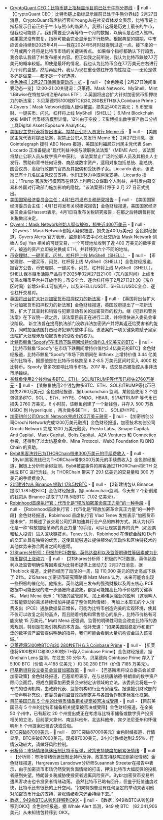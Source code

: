 - [CryptoQuant CEO：比特币链上指标显示目前已处于牛熊分界线]() - 📰 null - 【CryptoQuant CEO：比特币链上指标显示目前已处于牛熊分界线】2月27日消息，CryptoQuant首席执行官KiYoungJu在社交媒体发文表示，比特币链上指标显示目前正处于牛市与熊市的临界点。我预计这将是历史上最长的牛市，但我也可能错了。我们需要至少再等待一个月的数据，以确认是否进入熊市。如果需求没有恢复，指标可能会完全显示出下行趋势。根据典型的周期，牛市应该会持续到2025年4月——我在2024年5月时就提到过这一点。接下来的一个月或两个月将是比特币市场的关键转折点。 
如果每个指标都确认下行趋势，我会承认我错了并发布相关内容。但正如我之前所说，我认为比特币跌破7.7万美元的概率较低。即使是最坏的情况，我也认为比特币会在7.7万美元左右进行几个月的盘整，然后再回升。我认为现在重仓做杠杆方向性投注——无论是做多还是做空——都不是一个好选择。
- [金色晚报 | 2月27日晚间重要动态一览]() - 📰 null - 【金色晚报 | 2月27日晚间重要动态一览】12:00-21:00关键词：贝莱德、Mask Network、MyShell、Mint 
1.Bitwise在特拉华州注册Aptos ETF； 
2.英国将出台扩大针对加密货币扣押权力的新法案； 
3.贝莱德将5100枚BTC和30,280枚ETH存入Coinbase Prime； 
4.Cyvers：Mask Network创始人疑似被盗，损失近400万美元； 
5.币安理财、一键买币、闪兑、杠杆将上线 MyShell（SHELL）； 
6.Mint Blockchain 发布 MINT 代币经济模型详情，12％由于空投； 
7.彭博推出数字资产敞口分析工具Digital Asset Exposure Analytics。
- [美国民主党代表将提出法案，拟禁止公职人员发行 Meme 币]() - 📰 null - 【美国民主党代表将提出法案，拟禁止公职人员发行 Meme 币】2月27日消息，据 Cointelegraph 援引 ABC News 报道，美国加利福尼亚州民主党代表 Sam Liccardo 正准备提出"现代利益冲突与渎职执法法案"（MEME Act），该法案将禁止公职人员从数字资产中获利。 
该法案禁止广泛的公职人员及其相关人士发行、赞助和背书任何证券、商品或数字资产，适用对象包括总统、副总统、国会议员、高级行政部门官员及其配偶和受抚养子女。Liccardo 表示，该法案已有十几名民主党议员支持，他们正努力争取两党支持。 
Liccardo 指出："Trump 家族发行模因币在经济上利用公众谋取个人利益，并引发内幕交易和外国对行政部门施加影响的隐忧。"该法案预计将于 2 月 27 日正式提出。
- [美国国家经济委员会主任：4月1日将发布关税研究报告]() - 📰 null - 【美国国家经济委员会主任：4月1日将发布关税研究报告】金色财经报道，美国国家经济委员会主任Hassett表示，4月1日将发布关税研究报告，在那之后特朗普将就关税做出决定。
- [Cyvers：Mask Network创始人疑似被盗，损失近400万美元](https://x.com/CyversAlerts/status/1895089374582218823) - 📰 null - 【Cyvers：Mask Network创始人疑似被盗，损失近400万美元】金色财经报道，Cyvers Alerts 官方表示，监测到与去中心化社交协议 Mask Network 创始人 Suji Yan 相关的可疑交易，一个可疑地址收到了近 400 万美元的数字资产，被盗的资产立即被兑换成 ETH，并转移到六个不同的地址。
- [币安理财、一键买币、闪兑、杠杆将上线 MyShell（SHELL）]() - 📰 null - 【币安理财、一键买币、闪兑、杠杆将上线 MyShell（SHELL）】金色财经报道，据官方公告，币安理财、一键买币、闪兑、杠杆将上线 MyShell（SHELL）。 
SHELL保本赚币活期产品将于2025年02月27日21:00（东八区时间）上线币安保本赚币平台并开放申购；币安全仓、逐仓杠杆将于2月27日21:30（东八区时间）新增SHELL可借资产，以及SHELL/USDT、SHELL/USDC全仓、逐仓杠杆交易对。
- [英国将出台扩大针对加密货币扣押权力的新法案](https://decrypt.co/308019/uk-introduces-new-crime-bill-expanding-powers-for-crypto-seizures) - 📰 null - 【英国将出台扩大针对加密货币扣押权力的新法案】金色财经报道，英国政府提出了一项新法案，扩大了其查封和销毁与犯罪活动有关的加密货币的权力。继《犯罪和警务法案》在下议院一读之后，该法案目前正在进行二读，并将很快进入委员会审议阶段。 
新立法旨在提高执法部门没收非法加密资产并将其返还给受害者的能力，同时加强该国打击经济犯罪的整体手段。该法案的一项关键条款赋予皇家法院扩大处理涉及加密货币的没收令的权力。
- [比特币鲸鱼“Spoofy”在市场下跌期间增持价值约3.4亿美元的BTC](http://cointelegraph.com/news/bitcoin-whale-spoofy-trades-bitfinex-344-million) - 📰 null - 【比特币鲸鱼“Spoofy”在市场下跌期间增持价值约3.4亿美元的BTC】金色财经报道，比特币鲸鱼“Spoofy”市场下跌期间在 Bitfinex 上增持价值 3.44 亿美元的比特币，据悉他是在比特币价格跌至 8.2-8.5 万美元区间时买入 4000 枚比特币。Spoofy 曾多次影响比特币市场。2017 年，该交易员被指控从事非法市场操纵。
- [某鲸鱼使用2个钱包做多BTC、ETH、SOL和TRUMP等代币已损失2760万美元]() - 📰 null - 【某鲸鱼使用2个钱包做多BTC、ETH、SOL和TRUMP等代币已损失2760万美元】金色财经报道，据 Lookonchain 监测，某鲸鱼使用 2 个钱包做多$BTC、$SOL 、$ETH 、$HYPE、$ONDO、$HBAR、$SUI 和$TRUMP 等代币已损失 2760 万美元。6 小时前，该鲸鱼创建了一个新钱包，并存入 500 万枚 USDC 到 Hyperliquid ，再次做多$ETH 、 $LTC 、 $SOL 和$HYPE 。
- [加密初创公司Orochi Network完成1200万美元融资](https://cointelegraph.com/press-releases/orochi-network-secures-12m-to-build-worlds-first-verifiable-data-infrastructure-poised-to-disrupt-the-oracle-market) - 📰 null - 【加密初创公司Orochi Network完成1200万美元融资】金色财经报道，加密技术初创公司 Orochi Network 完成 1200 万美元融资，Presto Labs、Smape Capital、Anti Capital、Maxx Capital、Bolts Capital、AZA Ventures 和 Connectico 参投，还得到了以太坊基金会、Mina Protocol、Web3 Foundation 和 BNB Chain 的资助。
- [Bybit黑客洗钱已为THORChain带来300万美元的手续费收入]() - 📰 null - 【Bybit黑客洗钱已为THORChain带来300万美元的手续费收入】金色财经报道，据链上分析师余烬监测，Bybit被盗事件的黑客通过THORChain将ETH 兑换成 BTC 进行洗钱，为 THORChain 带来了 29.1 亿美元的交易量和 300 万美元的手续费收入。
- [2新建钱包从 Binance 提取1,178.5枚BTC](https://x.com/lookonchain/status/1895079271582048583) - 📰 null - 【2新建钱包从 Binance 提取1,178.5枚BTC】金色财经报道，据Lookonchain监测，今天有 2 个新创建的钱包从 Binance 提取了1,178.5枚BTC（1.02 亿美元）。
- [Robinhood首席执行官：代币化是“释放加密革命真正力量”的一种手段](https://x.com/TheBlock__/status/1895078306984120707) - 📰 null - 【Robinhood首席执行官：代币化是“释放加密革命真正力量”的一种手段】金色财经报道，Robinhood 首席执行官 Vlad Tenev 发推表示“加密货币是未来”，并概述了该交易公司打算加速其行业产品的四种方式。其认为代币化是一种“释放加密革命的真正力量”的手段，可以让现实世界的资产（如股票和私人投资）进入区块链技术。Tenev 认为，Robinhood 在传统金融和 DeFi 的交汇处具有独特的优势，这使其能够通过提供额外的流动性和区块链技术的其他优势来弥合两者之间的差距。
- [21Shares分析师：积极的PCE数据、英伟达盈利以及监管明确性等因素或为比特币提供上涨动力]() - 📰 null - 【21Shares分析师：积极的PCE数据、英伟达盈利以及监管明确性等因素或为比特币提供上涨动力】2月27日消息，据 Theblock 报道，比特币经历了动荡的一周，较 110,000 美元的历史高点下跌了 21%。21Shares 加密货币研究策略师 Matt Mena 认为，未来可能会出现一些积极的催化剂。他指出，英伟达周三发布的强劲财报以及周五核心 PCE 数据中可能出现的进一步通胀降温迹象，都是可能推高比特币价格的关键事件。 
Matt Mena 表示：“积极的监管顺风，加上英伟达强劲的盈利（这表明人工智能驱动的需求持续增加并提振了整体风险情绪），再加上本周五的个人消费支出（PCE）通胀数据呈正增长，可能为比特币创造完美的宏观环境，使其不仅可以收复之前的高点，而且随着机构和零售信心的飙升，比特币价格有可能突破 15 万美元。” 
Matt Mena 还强调，监管的明确性可能会改变比特币的游戏规则，特别是在吸引机构资本方面。他补充道：“如果美国就稳定币和更广泛的数字资产监管提供明确的指导，我们可能会看到大量机构资金进入该领域。”
- [贝莱德将5100枚BTC和30,280枚ETH存入Coinbase Prime]() - 📰 null - 【贝莱德将5100枚BTC和30,280枚ETH存入Coinbase Prime】金色财经报道，据 Onchain Lens 监测，在过去 30 分钟内，贝莱德向 Coinbase Prime 存入了 5,100 BTC（价值 4.4188 亿美元 ）和 30,280 ETH（价值 7185 万美元）。
- [巴基斯坦将设立委员会监督加密政策](https://www.coindesk.com/policy/2025/02/27/pakistan-to-set-up-council-to-oversee-crypto-policy-report?utm_term=organic&utm_content=editorial&utm_medium=social&utm_source=twitter&utm_campaign=coindesk_main) - 📰 null - 【巴基斯坦将设立委员会监督加密政策】金色财经报道，巴基斯坦表示，在与总统唐纳德·特朗普的数字资产顾问会面后，将成立国家加密委员会来制定该领域的立法。该委员会将是一个专门的咨询机构，由政府代表、监管机构和行业专家组成。报道援引财政部的一份声明补充说，该委员会将监督政策制定并与各国合作制定标准化框架。
- [目前美国已有 5 个州的比特币储备相关提案被否决或受阻](https://decrypt.co/308009/u-s-state-bitcoin-reserve-plans-hit-roadblock-as-multiple-bills-rejected) - 📰 null - 【目前美国已有 5 个州的比特币储备相关提案被否决或受阻】金色财经报道，在全美 50 个州中，已有超过 20 个州提出或正在考虑与比特币储备或数字资产投资相关的立法，目前蒙大拿州、南达科他州、北达科他州、宾夕法尼亚州和怀俄明州 5 个州提案已被否决或受阻。
- [BTC突破87000美元]() - 📰 null - 【BTC突破87000美元】金色财经报道，行情显示，BTC突破87000美元，现报87000美元，24小时跌幅达到2.55%，行情波动较大，请做好风险控制。
- [分析师：市场情绪低迷压制比特币反弹，政策支持缺席加剧紧张情绪]() - 📰 null - 【分析师：市场情绪低迷压制比特币反弹，政策支持缺席加剧紧张情绪】金色财经报道，Hargreaves Lansdown分析师Susannah Streeter在报告中表示，由于加密货币市场仍然受到负面情绪的打击，押注比特币大幅反弹的投机者感到失望。特朗普关税威胁使投资者远离风险资产。Bybit加密货币交易所遭黑客攻击也令投资者情绪动荡。 
虽然比特币已略有回升，但鉴于贬值速度过快，比特币还有很长的上升空间。“如果特朗普没有任何坚定的举动来表明他对加密货币行业的支持，紧张情绪看来还会持续下去。”
- [数据：949枚BTC从钱包转移到OKX]() - 📰 null - 【数据：949枚BTC从钱包转移到OKX】金色财经报道，据 Whale Alert 监测，949 枚 BTC （82,041,906 美元）从未知钱包转移到 OKX。
